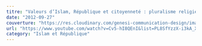```yaml
---
titre: "Valeurs d’Islam, République et citoyenneté : pluralisme religieux et lectures du Coran"
date: "2012-09-27"
couverture: "https://res.cloudinary.com/genesi-communication-design/image/upload/v1606250698/ihei/couvertures/Screenshot_2020-11-24_Deuxi%C3%A8me_Table_ronde_Pluralisme_religieux_Lectures_du_Coran_xw2h2v.png"
url: "https://www.youtube.com/watch?v=Cv5-hI8QEnI&list=PL8SfYzzX-i3kA_XiNr7xETbvSvb3LICC1"
category: "Islam et République"
---
```

